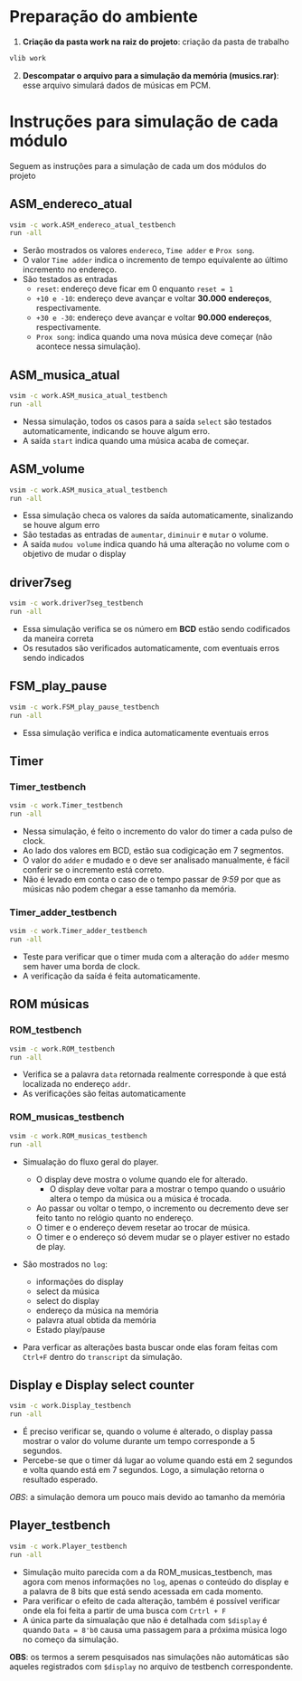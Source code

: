 # Preparação do ambiente
1. **Criação da pasta work na raiz do projeto**: criação da pasta de trabalho
```bash
vlib work
```
2. **Descompatar o arquivo para a simulação da memória (musics.rar)**: esse arquivo simulará dados de músicas em PCM.

# Instruções para simulação de cada módulo

  Seguem as instruções para a simulação de cada um dos módulos do projeto

## ASM_endereco_atual
```bash
vsim -c work.ASM_endereco_atual_testbench
run -all
```
- Serão mostrados os valores `endereco`, `Time adder` e `Prox song`.
- O valor `Time adder` indica o incremento de tempo equivalente ao último incremento no endereço.
- São testados as entradas
  - `reset`: endereço deve ficar em 0 enquanto `reset = 1`
  - `+10 e -10`: endereço deve avançar e voltar **30.000 endereços**, respectivamente.
  - `+30 e -30`: endereço deve avançar e voltar **90.000 endereços**, respectivamente.
  - `Prox song`: indica quando uma nova música deve começar (não acontece nessa simulação).

## ASM_musica_atual
```bash
vsim -c work.ASM_musica_atual_testbench
run -all
```
- Nessa simulação, todos os casos para a saída `select` são testados automaticamente, indicando se houve algum erro.
- A saída `start` indica quando uma música acaba de começar.

## ASM_volume
```bash
vsim -c work.ASM_musica_atual_testbench
run -all
```
- Essa simulação checa os valores da saída automaticamente, sinalizando se houve algum erro
- São testadas as entradas de `aumentar`, `diminuir` e `mutar` o volume.
- A saída `mudou volume` indica quando há uma alteração no volume com o objetivo de mudar o display

## driver7seg
```bash
vsim -c work.driver7seg_testbench
run -all
```
- Essa simulação verifica se os número em **BCD** estão sendo codificados da maneira correta
- Os resutados são verificados automaticamente, com eventuais erros sendo indicados

## FSM_play_pause
```bash
vsim -c work.FSM_play_pause_testbench
run -all
```
- Essa simulação verifica e indica automaticamente eventuais erros

## Timer
### Timer_testbench
```bash
vsim -c work.Timer_testbench
run -all
```
- Nessa simulação, é feito o incremento do valor do timer a cada pulso de clock.
- Ao lado dos valores em BCD, estão sua codigicação em 7 segmentos.
- O valor do `adder` e mudado e o deve ser analisado manualmente, é fácil conferir se o incremento está correto.
- Não é levado em conta o caso de o tempo passar de _9:59_ por que as músicas não podem chegar a esse tamanho da memória. 

### Timer_adder_testbench
```bash
vsim -c work.Timer_adder_testbench
run -all
```
- Teste para verificar que o timer muda com a alteração do `adder` mesmo sem haver uma borda de clock.
- A verificação da saída é feita automaticamente.

## ROM músicas
### ROM_testbench
```bash
vsim -c work.ROM_testbench
run -all
```
- Verifica se a palavra `data` retornada realmente corresponde à que está localizada no endereço `addr`.
- As verificações são feitas automaticamente
### ROM_musicas_testbench
```bash
vsim -c work.ROM_musicas_testbench
run -all
```
- Simualação do fluxo geral do player.
  - O display deve mostra o volume quando ele for alterado.
    - O display deve voltar para a mostrar o tempo quando o usuário altera o tempo da música ou a música é trocada.
  - Ao passar ou voltar o tempo, o incremento ou decremento deve ser feito tanto no relógio quanto no endereço.
  - O timer e o endereço devem resetar ao trocar de música.
  - O timer e o endereço só devem mudar se o player estiver no estado de play.

- São mostrados no `log`:
  - informações do display
  - select da música 
  - select do display
  - endereço da música na memória
  - palavra atual obtida da memória
  - Estado play/pause
- Para verficar as alterações basta buscar onde elas foram feitas com `Ctrl+F` dentro do `transcript` da simulação.

## Display e Display select counter
```bash
vsim -c work.Display_testbench
run -all
```
- É preciso verificar se, quando o volume é alterado, o display passa mostrar o valor do volume durante um tempo corresponde a 5 segundos.
- Percebe-se que o timer dá lugar ao volume quando está em 2 segundos e volta quando está em 7 segundos. Logo, a simulação retorna o resultado esperado.

*OBS*: a simulação demora um pouco mais devido ao tamanho da memória

## Player_testbench
```bash
vsim -c work.Player_testbench
run -all
```
- Simulação muito parecida com a da ROM_musicas_testbench, mas agora com menos informações no `log`, apenas o conteúdo do display e a palavra de 8 bits que está sendo acessada em cada momento.
- Para verificar o efeito de cada alteração, também é possível verificar onde ela foi feita a partir de uma busca com `Crtrl + F`
- A única parte da simualação que não é detalhada com `$display` é quando `Data = 8'b0` causa uma passagem para a próxima música logo no começo da simulação.

**OBS**: os termos a serem pesquisados nas simulações não automáticas são aqueles registrados com `$display` no arquivo de testbench correspondente.